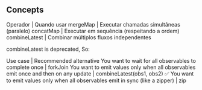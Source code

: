 ## Concepts

Operador | Quando usar
mergeMap | Executar chamadas simultâneas (paralelo)
concatMap | Executar em sequência (respeitando a ordem)
combineLatest | Combinar múltiplos fluxos independentes

combineLatest is deprecated, So:

Use case | Recommended alternative
You want to wait for all observables to complete once | forkJoin
You want to emit values only when all observables emit once and then on any update | combineLatest(obs1, obs2) ✅
You want to emit values only when all observables emit in sync (like a zipper) | zip
